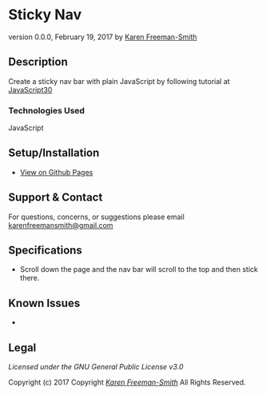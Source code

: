 # Sticky Nav
version 0.0.0, February 19, 2017
by [Karen Freeman-Smith](https://karenfreemansmith.github.io)

## Description
  Create a sticky nav bar with plain JavaScript by following tutorial at [JavaScript30](https://github.com/wesbos/JavaScript30)

### Technologies Used
JavaScript

## Setup/Installation
* [View on Github Pages](https://karenfreemansmith.github.io/JS30-Day24-StickyNav/)

## Support & Contact
For questions, concerns, or suggestions please email karenfreemansmith@gmail.com

## Specifications
* Scroll down the page and the nav bar will scroll to the top and then stick there.

## Known Issues
*

## Legal
*Licensed under the GNU General Public License v3.0*

Copyright (c) 2017 Copyright _[Karen Freeman-Smith](https://karenfreemansmith.github.io)_ All Rights Reserved.
